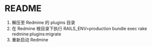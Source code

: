# README #
1. 解压至 Redmine 的 plugins 目录
2. 在 Redmine 根目录下执行 RAILS_ENV=production bundle exec rake redmine:plugins:migrate
3. 重新启动 Redmine